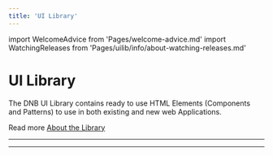 ```yaml
---
title: 'UI Library'
---
```


import WelcomeAdvice from 'Pages/welcome-advice.md'
import WatchingReleases from 'Pages/uilib/info/about-watching-releases.md'

# UI Library

The DNB UI Library contains ready to use HTML Elements (Components and Patterns) to use in both existing and new web Applications.

Read more [About the Library](/uilib/about-the-lib)

---

<WatchingReleases />

---

<WelcomeAdvice />

<!-- prettier-ignore-start -->

<!-- export default ({children}) => {
  console.log('Hello')
  return (
    <React.Fragment>
      {children}
    </React.Fragment>
  )
} -->

<!-- prettier-ignore-end -->
